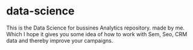 # data-science
This is the Data Science for bussines Analytics repository. made by me. Which I hope it gives you some idea of how to work with Sem, Seo, CRM data and thereby improve your campaigns.
